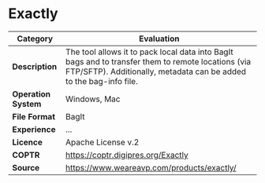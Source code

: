 # Exactly

| Category | Evaluation |
| --- | --- |
| **Description** | The tool allows it to pack local data into BagIt bags and to transfer them to remote locations (via FTP/SFTP). Additionally, metadata can be added to the bag-info file. |
| **Operation System** | Windows, Mac |
| **File Format** | BagIt |
| **Experience** | ... |
| **Licence** | Apache License v.2 |
| **COPTR** | https://coptr.digipres.org/Exactly |
| **Source** | https://www.weareavp.com/products/exactly/ |
